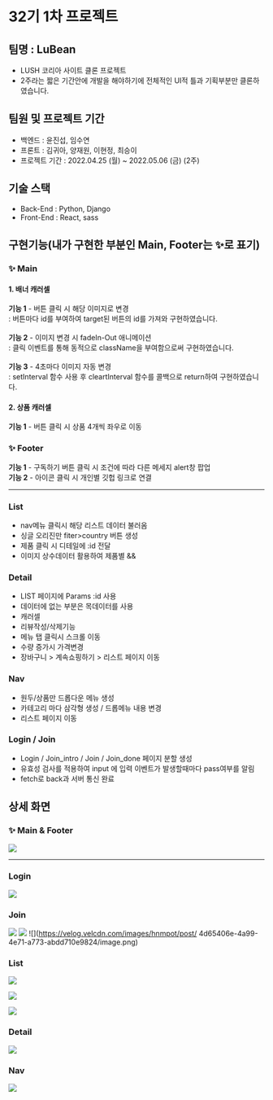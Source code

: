 # 32기 1차 프로젝트

## 팀명 : LuBean

- LUSH 코리아 사이트 클론 프로젝트
- 2주라는 짧은 기간안에 개발을 해야하기에 전체적인 UI적 틀과 기획부분만 클론하였습니다.

## 팀원 및 프로젝트 기간

- 백엔드 : 윤진섭, 임수연
- 프론트 : 김귀아, 양재원, 이현정, 최승이
- 프로젝트 기간 : 2022.04.25 (월) ~ 2022.05.06 (금) (2주)

## 기술 스택

- Back-End : Python, Django
- Front-End : React, sass

## 구현기능(내가 구현한 부분인 Main, Footer는 ✨로 표기)

### ✨ Main
#### 1. 배너 캐러셀
**기능 1** - 버튼 클릭 시 해당 이미지로 변경
<br>
:  버튼마다 id를 부여하여 target된 버튼의 id를 가져와 구현하였습니다.
<br>
<br>
**기능 2** - 이미지 변경 시 fadeIn-Out 애니메이션
<br>
: 클릭 이벤트를 통해 동적으로 className을 부여함으로써 구현하였습니다. 
<br>
<br>
**기능 3** - 4초마다 이미지 자동 변경
<br>
: setInterval 함수 사용 후 cleartInterval 함수를 콜백으로 return하여 구현하였습니다.
<br>
#### 2. 상품 캐러셀 
**기능 1** - 버튼 클릭 시 상품 4개씩 좌우로 이동

### ✨ Footer
**기능 1** - 구독하기 버튼 클릭 시 조건에 따라 다른 메세지 alert창 팝업
<br>
**기능 2** - 아이콘 클릭 시 개인별 깃헙 링크로 연결

<hr> 

### List

- nav메뉴 클릭시 해당 리스트 데이터 불러옴
- 싱글 오리진만 fiter>country 버튼 생성
- 제품 클릭 시 디테일에 :id 전달
- 이미지 상수데이터 활용하여 제품별 &&

### Detail

- LIST 페이지에 Params :id 사용
- 데이터에 없는 부분은 목데이터를 사용
- 캐러셀
- 리뷰작성/삭제기능
- 메뉴 탭 클릭시 스크롤 이동
- 수량 증가시 가격변경
- 장바구니 > 계속쇼핑하기 > 리스트 페이지 이동

### Nav

- 원두/상품만 드롭다운 메뉴 생성
- 카테고리 마다 삼각형 생성 / 드롭메뉴 내용 변경
- 리스트 페이지 이동

### Login / Join

- Login / Join_intro / Join / Join_done 페이지 분할 생성
- 유효성 검사를 적용하여 input 에 입력 이벤트가 발생할때마다 pass여부를 알림
- fetch로 back과 서버 통신 완료

## 상세 화면

### ✨ Main & Footer
![](https://user-images.githubusercontent.com/89966610/167298207-79686690-20ab-4016-9038-5caf896513ae.png)

<hr>

### Login

![](https://velog.velcdn.com/images/hnmpot/post/271680a9-7509-464b-a8db-692c8617cec5/image.png)

### Join

![](https://velog.velcdn.com/images/hnmpot/post/796a41d0-681f-4260-8686-342c6e076de5/image.png)
![](https://velog.velcdn.com/images/hnmpot/post/44dc21a1-00d7-419a-b1b8-6da4cb7b7a0f/image.png)
![](https://velog.velcdn.com/images/hnmpot/post/
4d65406e-4a99-4e71-a773-abdd710e9824/image.png)


### List

![](https://velog.velcdn.com/images/hnmpot/post/71c0632d-c915-4dc0-a22c-6ebd433d2443/image.png)

![](https://velog.velcdn.com/images/hnmpot/post/542fa3c5-e6a4-4548-877a-b183a5d73317/image.png)

![](https://velog.velcdn.com/images/hnmpot/post/29b051b8-58d5-4bd5-ba53-68346413e40a/image.png)

### Detail

![](https://velog.velcdn.com/images/hnmpot/post/4c8b2c23-27fd-4b2c-abb5-96b7308543b5/image.png)

### Nav

![](https://velog.velcdn.com/images/hnmpot/post/8074225d-4791-4cf4-9e52-40be738c44df/image.png)
